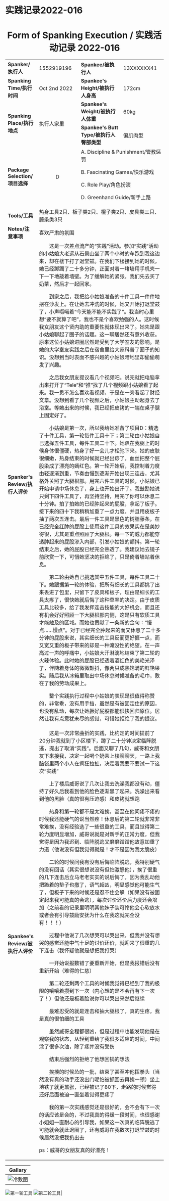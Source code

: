# 实践记录2022-016

# <center>Form of Spanking Execution / 实践活动记录 2022-016</center>
<table>
    <tr>
        <td><b>Spanker/执行人</b></td>
        <td>1552919196</td>
        <td><b>Spankee/被执行人</b></td>
        <td>13XXXXXX41</td>
    </tr>
    <tr>
        <td><b>Spanking Time/执行时间</b></td>
        <td>Oct 2nd 2022</td>
        <td><b>Spankee's Height/被执行人身高</b></td>
        <td>172cm</td>
    </tr>
    <tr>
        <td rowspan=2><b>Spanking Place/执行地点</b></td>
        <td rowspan=2>执行人家里</td>
        <td><b>Spankee's Weight/被执行人体重</b></td>
        <td>60kg</td>
    </tr> 
    <tr>
        <td><b>Spankee's Butt Type/被执行人臀部类型</b></td>
        <td>偏肌肉型</td>
    </tr>
    <tr>
        <td><b>Package Selection/项目选择</b></td>
        <td style="text-align: center;">D</td>
        <td colspan =2>
        A. Discipline & Punishment/管教惩罚

B. Fascinating Games/快乐游戏

C. Role Play/角色扮演

D. Greenhand Guide/新手上路
        </td>
    </tr>
    <tr>
        <td><b>Tools/工具</b></td>
        <td colspan=3>热身工具2只、板子类2只、棍子类2只、皮具类三只、藤条类3只</td>
    </tr>
    <tr>
        <td><b>Notes/注意事项</b></td>
        <td colspan=3>喜欢严肃的氛围</td>
    </tr>
    <tr>
        <td><b>Spanker's Review/执行人评价</b></td>
        <td colspan=3>&emsp;&emsp;这是一次差点流产的“实践”活动。参加“实践”活动的小姑娘大老远从石景山坐了两个小时的车跑到我这边来，却在楼下打了退堂鼓。在我们下楼接到她的时候，她已经踯躅了二十多分钟，正面对着一堵墙用手机壳一下一下地敲着墙壁。为了缓解她的紧张，我们先去买了奶茶，然后才一起回家。

&emsp;&emsp;到家之后，我把给小姑娘准备的十件工具一件件地摆在沙发上。在让她去冲洗的时候，她又开始打退堂鼓了，小声嗫喏着“今天能不能不实践了”。我当时心里想“要不就算了吧”，我也不是个喜欢勉强的人。这时候我女朋友这个贤内助的重要性就体现出来了。她先是跟小姑娘聊起了圈子的话题。这一聊居然还有意外收获。原来这位小姑娘进圈居然是受到了大学室友的影响。是她的大学室友实践之后在宿舍里给大家科普了圈子的知识。没想到当时表面不感兴趣的小姑娘暗地里却偷偷萌发了兴趣。

&emsp;&emsp;之后我女朋友提议看几个视频吧。说完就把电脑拿出来打开了“Tele”和“推”找了几个视频跟小姑娘看了起来。我一贯不怎么喜欢看视频，于是在一旁看起了财经文章。没想到看了几个视频之后，小姑娘主动起身去了浴室。等她出来的时候，我已经把皮铐的一端在桌子腿上固定好了。

&emsp;&emsp;小姑娘是第一次，所以我给她准备了项目D：精选了十件工具，第一轮每件工具十下；第二轮由小姑娘自己选择五件工具，每件工具二十下。她趴在我腿上的时候身体很僵硬，热身了好一会儿才松弛下来。她的皮肤很细嫩，热身结束的时候就已经出痧了，血丝把整个屁股染成了漂亮的嫣红色。第一轮开始后，我控制着力度由轻逐渐到重，节奏由慢到逐渐开始出现三连击，尤其格外关照了大腿根部。用完六件工具的时候，小姑娘已开始申请中场休息了，身上也开始出汗了。我鼓励她说只剩下四件工具了，再坚持坚持，用完了你可以休息二十分钟。拍了拍她的已经肿起来的屁股，拿起了板子。接下来的四十下我稍稍加重了一点力度，并且用皮板子抽了两次五连击。最后一件工具是黑色的树脂藤条，在已经完全红肿的屁股上使用这件工具的效果实在是美妙得很，尤其是重点照顾了大腿根。每一下的威力都能穿透肿起来的屁股渗入内部，引发小姑娘的颤抖。第一轮结束之后，她的屁股已经完全熟透了。我建议她去镜子前欣赏一下，可惜她坚决的拒绝了，只是倚着墙站着休息。

&emsp;&emsp;第二轮由她自己挑选其中五件工具，每件工具二十下。她跟据第一轮的体验，把所有细长的工具都挑了出来丢进了包里，只留下了皮具和板子，理由是细长的工具太疼了，很快她就后悔了这种草率的决定。由于皮质工具比较多，给了我发挥连击技能的大好机会，而且还有机会好好照顾一下大腿根部内侧，这是只有软质工具才能触及的区域。而她也贡献了一条新的金句：“慢点……慢点”。对于已经完全肿起来的而又休息了二十多分钟的屁股来说，其实细长的工具反而更好捱一点，而又宽又重的板子带来的却是一种淹没性的绝望。在一声高过一声的呼痛中，小姑娘大汗淋漓地结束了第二轮的火辣体验。此时她的屁股已经透着酒红色的美艳光泽了，伴随着身体的微微颤抖，像两只成熟饱满的鲜艳果实。随后我从冰箱里取出中场休息时候准备的毛巾，敷在了我的劳动成果上。

&emsp;&emsp;整个实践执行过程中小姑娘的表现是很值得称赞的，非常乖，没有用手挡，虽然是有被固定住的原因，也没有乱动，每次让她撅好屁股都能很快回归原位。居然让我有点意犹未尽的感觉，可惜她拒绝了我的提议。
        </td>
    </tr>
    <tr>
        <td><b>Spankee's Review/被执行人评价 </b></td>
        <td colspan=3>&emsp;&emsp;这是一次非常曲折的实践，比约定的时间提前了20分钟我就到了小区楼下，蹲了二十分钟决定临阵脱逃，提出了取消“实践”。后面又聊了几句，威哥和女朋友下来接我，决定一起喝个奶茶上楼聊聊天，一路上我脑袋里两个小人在疯狂拉扯，决定着我要不要试一下这次“实践”

&emsp;&emsp;上了楼后威哥说了几次让我去洗澡我都没有动，僵持了好久后我看到他的脸色逐渐黑了起来。洗澡出来看到他的黑脸（真的很有压迫感）和皮铐就想跑

&emsp;&emsp;热身和第一轮都不是太难挨，甚至在他问疼不疼的时候我还能硬气的说当然疼！休息后的第二轮就非常非常难挨，没有经验选了一些很重的工具，而且觉得第二轮力度明显增加，威哥说就是对新手的正常力度，但我觉得是因为我迟到、临阵脱逃又磨磨蹭蹭他故意加重了力道（他说没有但我觉得就是！才不是因为我太脆皮）

&emsp;&emsp;二轮的时候问我有没有后悔临阵脱逃，我特别硬气的没有回话（其实很想说没有但怕激怒他），挨了很重的几下连击后立马老老实实的说后悔了，因为我乱动他把跪着的垫子也撤了，语气超凶，明显感觉他可能生气了，但板子下来的时候还是忍不住会躲（如果没有被固定起来我可能真的会逃），每次讨价还价后力度还会增加（之前看的记录里明明其他妹子装可怜他会心软放水或者会有引导鼓励安抚为什么在我这就完全没有！！！）

&emsp;&emsp;过程中他说了几次想哭可以哭出来，但我并没有想哭的感觉还能中气十足的讨价还价，就迎来了很重的几下连击（我怀疑他就是想把我打哭）

&emsp;&emsp;一开始说报数错了要重新开始，但是我报错后没有重新开始（难得的仁慈）

&emsp;&emsp;第二轮还剩两个工具的时候我觉得已经到了我的极限的嚷嚷着攒到下一次（内心想的是不会再有下一次了！）但他还是板着脸说你可以哭出来然后继续

&emsp;&emsp;最难忍受的就是连击和抽大腿根了，真的生疼，我是真的很怕细的工具

&emsp;&emsp;虽然威哥全程都很凶，但是过程中也能发现他是在观察我的状态，从轻到重给了我很多适应的时间，中间涂了很多次油，除了疼并没有受伤

&emsp;&emsp;结束后强烈的拒绝了他想回锅的想法

&emsp;&emsp;挨揍的时候怂的一批，结束了甚至冲他挥拳头（当然没有真的动手还没出门呢怕被抓回去再挨一顿）坐上地铁了就更嚣张，已经被记了80下，走路的时候觉得还好后面被迫一直坐着觉得更疼了

&emsp;&emsp;我的第一次实践感觉还是很好的，会不会有下一次的话应该是会的，不过我真的得缓一段时间，也很感谢小姐姐一直耐心的引导我，如果这一次真的临阵脱逃了可能就会就此退圈了，还有威哥在我数次打退堂鼓的时候居然没把我扔出去

ps：威哥的女朋友真的好漂亮！</td>
    </tr>
</table>

|**Gallary**|
|---|
|![冷敷图](2022-016.jpg "冷敷")
![第一轮工具](tools-2022-016-1.jpg "第一轮工具")
![第二轮工具](tools-2022-016-2.jpg "第二轮工具")|
